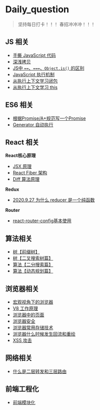 # Daily_question
> 坚持每日打卡！！！
> 春招冲冲冲！！！

## JS 相关
* [手撕 JavaScript 代码](https://github.com/SampsonKY/Daily_question/issues/6)
* [深浅拷贝](https://github.com/SampsonKY/Daily_question/issues/21)
* [JS中 `==`、`===`、`Object.is()` 的区别](https://github.com/SampsonKY/Daily_question/issues/13)
* [JavaScript 执行机制](https://github.com/SampsonKY/Daily_question/issues/16)
* [从执行上下文学习闭包](https://github.com/SampsonKY/Daily_question/issues/17)
* [从执行上下文学习 this](https://github.com/SampsonKY/Daily_question/issues/18)

## ES6 相关
* [根据Promise/A+规范写一个Promise](https://github.com/SampsonKY/Daily_question/issues/1)
* [Generator 自动执行](https://github.com/SampsonKY/Daily_question/issues/3)

## React 相关
**React核心原理**
* [JSX 原理](https://github.com/SampsonKY/Daily_question/issues/23)
* [React Fiber 架构](https://github.com/SampsonKY/Daily_question/issues/24)
* [Diff 算法原理](https://github.com/SampsonKY/Daily_question/issues/25)

**Redux**

* [2020.9.27 为什么 reducer 是一个纯函数](https://github.com/SampsonKY/Daily_question/issues/2)

**Router**
* [react-router-config基本使用](https://github.com/SampsonKY/Daily_question/issues/26)

## 算法相关
* [树【前缀树】](https://github.com/SampsonKY/Daily_question/issues/3)
* [树【二叉搜索树篇】](https://github.com/SampsonKY/Daily_question/issues/5)
* [算法【二分搜索篇】](https://github.com/SampsonKY/Daily_question/issues/7)
* [算法【动态规划篇】](https://github.com/SampsonKY/Daily_question/issues/8)

## 浏览器相关
* [宏观视角下的浏览器](https://github.com/SampsonKY/Daily_question/issues/15)
* [V8 工作原理](https://github.com/SampsonKY/Daily_question/issues/19)
* [浏览器中的页面](https://github.com/SampsonKY/Daily_question/issues/20)
* [浏览器安全](https://github.com/SampsonKY/Daily_question/issues/14)
* [浏览器常用存储技术](https://github.com/SampsonKY/Daily_question/issues/11)
* [浏览器什么时候发生回流和重绘](https://github.com/SampsonKY/Daily_question/issues/12)
* [XSS 攻击](https://github.com/SampsonKY/Daily_question/issues/9)


## 网络相关
* [什么是二层转发和三层路由](https://github.com/SampsonKY/Daily_question/issues/10)

## 前端工程化
* [前端模块化](https://github.com/SampsonKY/Daily_question/issues/22)

